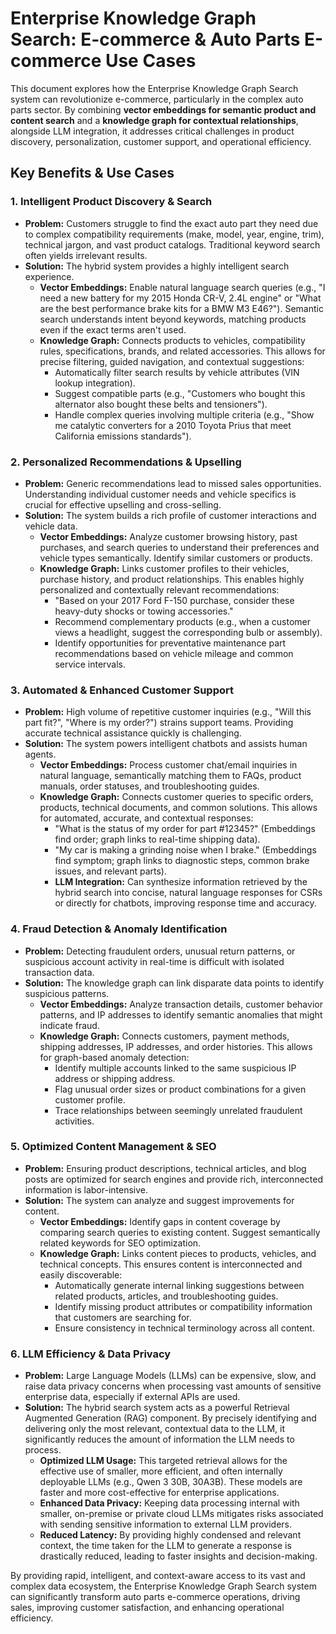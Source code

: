 # Enterprise Knowledge Graph Search: E-commerce & Auto Parts E-commerce Use Cases

This document explores how the Enterprise Knowledge Graph Search system can revolutionize e-commerce, particularly in the complex auto parts sector. By combining **vector embeddings for semantic product and content search** and a **knowledge graph for contextual relationships**, alongside LLM integration, it addresses critical challenges in product discovery, personalization, customer support, and operational efficiency.

## Key Benefits & Use Cases

### 1. Intelligent Product Discovery & Search
- **Problem:** Customers struggle to find the exact auto part they need due to complex compatibility requirements (make, model, year, engine, trim), technical jargon, and vast product catalogs. Traditional keyword search often yields irrelevant results.
- **Solution:** The hybrid system provides a highly intelligent search experience.
    - **Vector Embeddings:** Enable natural language search queries (e.g., "I need a new battery for my 2015 Honda CR-V, 2.4L engine" or "What are the best performance brake kits for a BMW M3 E46?"). Semantic search understands intent beyond keywords, matching products even if the exact terms aren't used.
    - **Knowledge Graph:** Connects products to vehicles, compatibility rules, specifications, brands, and related accessories. This allows for precise filtering, guided navigation, and contextual suggestions:
        - Automatically filter search results by vehicle attributes (VIN lookup integration).
        - Suggest compatible parts (e.g., "Customers who bought this alternator also bought these belts and tensioners").
        - Handle complex queries involving multiple criteria (e.g., "Show me catalytic converters for a 2010 Toyota Prius that meet California emissions standards").

### 2. Personalized Recommendations & Upselling
- **Problem:** Generic recommendations lead to missed sales opportunities. Understanding individual customer needs and vehicle specifics is crucial for effective upselling and cross-selling.
- **Solution:** The system builds a rich profile of customer interactions and vehicle data.
    - **Vector Embeddings:** Analyze customer browsing history, past purchases, and search queries to understand their preferences and vehicle types semantically. Identify similar customers or products.
    - **Knowledge Graph:** Links customer profiles to their vehicles, purchase history, and product relationships. This enables highly personalized and contextually relevant recommendations:
        - "Based on your 2017 Ford F-150 purchase, consider these heavy-duty shocks or towing accessories."
        - Recommend complementary products (e.g., when a customer views a headlight, suggest the corresponding bulb or assembly).
        - Identify opportunities for preventative maintenance part recommendations based on vehicle mileage and common service intervals.

### 3. Automated & Enhanced Customer Support
- **Problem:** High volume of repetitive customer inquiries (e.g., "Will this part fit?", "Where is my order?") strains support teams. Providing accurate technical assistance quickly is challenging.
- **Solution:** The system powers intelligent chatbots and assists human agents.
    - **Vector Embeddings:** Process customer chat/email inquiries in natural language, semantically matching them to FAQs, product manuals, order statuses, and troubleshooting guides.
    - **Knowledge Graph:** Connects customer queries to specific orders, products, technical documents, and common solutions. This allows for automated, accurate, and contextual responses:
        - "What is the status of my order for part #12345?" (Embeddings find order; graph links to real-time shipping data).
        - "My car is making a grinding noise when I brake." (Embeddings find symptom; graph links to diagnostic steps, common brake issues, and relevant parts).
        - **LLM Integration:** Can synthesize information retrieved by the hybrid search into concise, natural language responses for CSRs or directly for chatbots, improving response time and accuracy.

### 4. Fraud Detection & Anomaly Identification
- **Problem:** Detecting fraudulent orders, unusual return patterns, or suspicious account activity in real-time is difficult with isolated transaction data.
- **Solution:** The knowledge graph can link disparate data points to identify suspicious patterns.
    - **Vector Embeddings:** Analyze transaction details, customer behavior patterns, and IP addresses to identify semantic anomalies that might indicate fraud.
    - **Knowledge Graph:** Connects customers, payment methods, shipping addresses, IP addresses, and order histories. This allows for graph-based anomaly detection:
        - Identify multiple accounts linked to the same suspicious IP address or shipping address.
        - Flag unusual order sizes or product combinations for a given customer profile.
        - Trace relationships between seemingly unrelated fraudulent activities.

### 5. Optimized Content Management & SEO
- **Problem:** Ensuring product descriptions, technical articles, and blog posts are optimized for search engines and provide rich, interconnected information is labor-intensive.
- **Solution:** The system can analyze and suggest improvements for content.
    - **Vector Embeddings:** Identify gaps in content coverage by comparing search queries to existing content. Suggest semantically related keywords for SEO optimization.
    - **Knowledge Graph:** Links content pieces to products, vehicles, and technical concepts. This ensures content is interconnected and easily discoverable:
        - Automatically generate internal linking suggestions between related products, articles, and troubleshooting guides.
        - Identify missing product attributes or compatibility information that customers are searching for.
        - Ensure consistency in technical terminology across all content.

### 6. LLM Efficiency & Data Privacy
- **Problem:** Large Language Models (LLMs) can be expensive, slow, and raise data privacy concerns when processing vast amounts of sensitive enterprise data, especially if external APIs are used.
- **Solution:** The hybrid search system acts as a powerful Retrieval Augmented Generation (RAG) component. By precisely identifying and delivering only the most relevant, contextual data to the LLM, it significantly reduces the amount of information the LLM needs to process.
    - **Optimized LLM Usage:** This targeted retrieval allows for the effective use of smaller, more efficient, and often internally deployable LLMs (e.g., Qwen 3 30B, 30A3B). These models are faster and more cost-effective for enterprise applications.
    - **Enhanced Data Privacy:** Keeping data processing internal with smaller, on-premise or private cloud LLMs mitigates risks associated with sending sensitive information to external LLM providers.
    - **Reduced Latency:** By providing highly condensed and relevant context, the time taken for the LLM to generate a response is drastically reduced, leading to faster insights and decision-making.

By providing rapid, intelligent, and context-aware access to its vast and complex data ecosystem, the Enterprise Knowledge Graph Search system can significantly transform auto parts e-commerce operations, driving sales, improving customer satisfaction, and enhancing operational efficiency.
